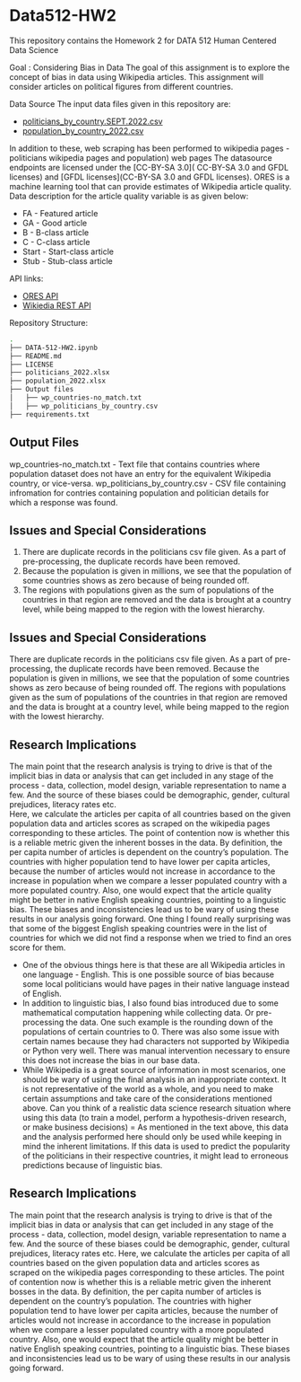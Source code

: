 # Data512-HW2

This repository contains the Homework 2 for DATA 512 Human Centered Data Science

Goal : Considering Bias in Data
The goal of this assignment is to explore the concept of bias in data using Wikipedia articles. This assignment will consider articles on political figures from different countries. 

Data Source
The input data files given in this repository are:
 - [politicians_by_country.SEPT.2022.csv](https://docs.google.com/spreadsheets/u/0/d/1Y4vSTYENgNE5KltqKZqnRQQBQZN5c8uKbSM4QTt8QGg/edit)
 - [population_by_country_2022.csv](https://docs.google.com/spreadsheets/u/0/d/1POuZDfA1sRooBq9e1RNukxyzHZZ-nQ2r6H5NcXhsMPU/edit)

In addition to these, web scraping has been performed to wikipedia pages -politicians wikipedia pages and population) web pages
The datasource endpoints are licensed under the [CC-BY-SA 3.0]( CC-BY-SA 3.0 and GFDL licenses) and [GFDL licenses](CC-BY-SA 3.0 and GFDL licenses). ORES is a machine learning tool that can provide estimates of Wikipedia article quality. Data description for the article quality variable is as given below:
 - FA - Featured article
 - GA - Good article
 - B - B-class article
 - C - C-class article
 - Start - Start-class article
 - Stub - Stub-class article
 
 API links:
 - [ORES API](https://www.mediawiki.org/wiki/ORES)
 - [Wikiedia REST API](https://www.mediawiki.org/wiki/Wikimedia_REST_API)


Repository Structure:
```bash
.
├── DATA-512-HW2.ipynb
├── README.md
├── LICENSE
├── politicians_2022.xlsx
├── population_2022.xlsx
├── Output files
│   ├── wp_countries-no_match.txt
│   ├── wp_politicians_by_country.csv
├── requirements.txt

```
## Output Files
wp_countries-no_match.txt - Text file that contains countries where population dataset does not have an entry for the equivalent Wikipedia country, or vice-versa.
wp_politicians_by_country.csv - CSV file containing infromation for contries containing population and politician details for which a response was found.

## Issues and Special Considerations
1. There are duplicate records in the politicians csv file given. As a part of pre-processing, the duplicate records have been removed.
2. Because the population is given in millions, we see that the population of some countries shows as zero because of being rounded off. 
3. The regions with populations given as the sum of populations of the countries in that region are removed and the data is brought at a country level, while being mapped to the region with the lowest hierarchy.

## Issues and Special Considerations
There are duplicate records in the politicians csv file given. As a part of pre-processing, the duplicate records have been removed.
Because the population is given in millions, we see that the population of some countries shows as zero because of being rounded off. 
The regions with populations given as the sum of populations of the countries in that region are removed and the data is brought at a country level, while being mapped to the region with the lowest hierarchy.

## Research Implications
The main point that the research analysis is trying to drive is that of the implicit bias in data or analysis that can get included in any stage of the process - data, collection, model design, variable representation to name a few. And the source of these biases could be demographic, gender, cultural prejudices, literacy rates etc.  
Here, we calculate the articles per capita of all countries based on the given population data and articles scores as scraped on the wikipedia pages corresponding to these articles. The point of contention now is whether this is a reliable metric given the inherent bosses in the data. By definition, the per capita number of articles is dependent on the country’s population. The countries with higher population tend to have lower per capita articles, because the number of articles would not increase in accordance to the increase in population when we compare a lesser populated country with a more populated country.
Also, one would expect that the article quality might be better in native English speaking countries, pointing to a linguistic bias. These biases and inconsistencies lead us to be wary of using these results in our analysis going forward. One thing I found really surprising was that some of the biggest English speaking countries were in the list of countries for which we did not find a response when we tried to find an ores score for them.
 
 - One of the obvious things here is that these are all Wikipedia articles in one language - English. This is one possible source of bias because some local politicians would have pages in their native language instead of English. 
 - In addition to linguistic bias, I also found bias introduced due to some mathematical computation happening while collecting data. Or pre-processing the data. One such example is the rounding down of the populations of certain countries to 0.
There was also some issue with certain names because they had characters not supported by Wikipedia or Python very well. There was manual intervention necessary to ensure this does not increase the bias in our base data.
 - While Wikipedia is a great source of information in most scenarios, one should be wary of using the final analysis in an inappropriate context. It is not representative of the world as a whole, and you need to make certain assumptions and take care of the considerations mentioned above.
Can you think of a realistic data science research situation where using this data (to train a model, perform a hypothesis-driven research, or make business decisions)  = As mentioned in the text above, this data and the analysis performed here should only be used while keeping in mind the inherent limitations. If this data is used to predict the popularity of the politicians in their respective countries, it might lead to erroneous predictions because of linguistic bias. 
 


## Research Implications
The main point that the research analysis is trying to drive is that of the implicit bias in data or analysis that can get included in any stage of the process - data, collection, model design, variable representation to name a few. And the source of these biases could be demographic, gender, cultural prejudices, literacy rates etc. 
Here, we calculate the articles per capita of all countries based on the given population data and articles scores as scraped on the wikipedia pages corresponding to these articles. The point of contention now is whether this is a reliable metric given the inherent bosses in the data. By definition, the per capita number of articles is dependent on the country’s population. The countries with higher population tend to have lower per capita articles, because the number of articles would not increase in accordance to the increase in population when we compare a lesser populated country with a more populated country.
Also, one would expect that the article quality might be better in native English speaking countries, pointing to a linguistic bias. These biases and inconsistencies lead us to be wary of using these results in our analysis going forward.


